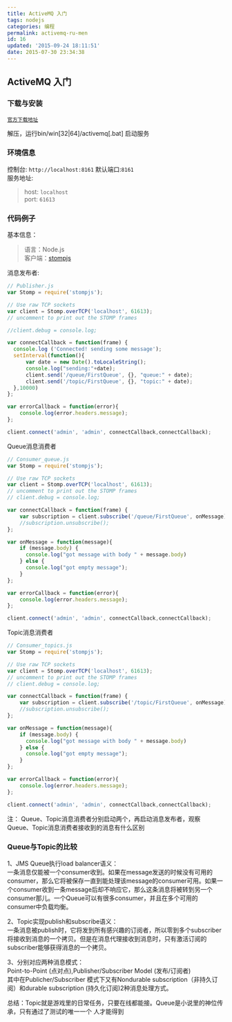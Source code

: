 ```yaml
---
title: ActiveMQ 入门
tags: nodejs
categories: 编程
permalink: activemq-ru-men
id: 16
updated: '2015-09-24 18:11:51'
date: 2015-07-30 23:34:38
---
```


## ActiveMQ 入门

###  下载与安装

[`官方下载地址`](http://activemq.apache.org/download-archives.html)

解压，运行bin/win[32|64]/activemq[.bat] 启动服务

###  环境信息

控制台: `http://localhost:8161` 默认端口:`8161`  
服务地址:   
>host: `localhost`  
>port: `61613`

### 代码例子

基本信息：

> 语言：Node.js  
> 客户端：[stompjs](https://github.com/jmesnil/stomp-websocket)

消息发布者:

```javascript
// Publisher.js
var Stomp = require('stompjs');

// Use raw TCP sockets
var client = Stomp.overTCP('localhost', 61613);
// uncomment to print out the STOMP frames

//client.debug = console.log;

var connectCallback = function(frame) {
  console.log ('Connected! sending some message');
  setInterval(function(){
      var date = new Date().toLocaleString();
      console.log("sending:"+date);
      client.send('/queue/FirstQueue', {}, "queue:" + date);
      client.send('/topic/FirstQueue', {}, "topic:" + date);
  },10000)
};

var errorCallback = function(error){
    console.log(error.headers.message);
};

client.connect('admin', 'admin', connectCallback,connectCallback);
```

Queue消息消费者

```javascript
// Consumer_queue.js
var Stomp = require('stompjs');

// Use raw TCP sockets
var client = Stomp.overTCP('localhost', 61613);
// uncomment to print out the STOMP frames
// client.debug = console.log;

var connectCallback = function(frame) {
    var subscription = client.subscribe('/queue/FirstQueue', onMessage);
    //subscription.unsubscribe();
};

var onMessage = function(message){
    if (message.body) {
      console.log("got message with body " + message.body)
    } else {
      console.log("got empty message");
    }
};

var errorCallback = function(error){
    console.log(error.headers.message);
};

client.connect('admin', 'admin', connectCallback,connectCallback);
```

Topic消息消费者

```javascript
// Consumer_topics.js
var Stomp = require('stompjs');

// Use raw TCP sockets
var client = Stomp.overTCP('localhost', 61613);
// uncomment to print out the STOMP frames
// client.debug = console.log;

var connectCallback = function(frame) {
    var subscription = client.subscribe('/topic/FirstQueue', onMessage);
    //subscription.unsubscribe();
};

var onMessage = function(message){
    if (message.body) {
      console.log("got message with body " + message.body)
    } else {
      console.log("got empty message");
    }
};

var errorCallback = function(error){
    console.log(error.headers.message);
};

client.connect('admin', 'admin', connectCallback,connectCallback);
```

注： Queue、Topic消息消费者分别启动两个，再启动消息发布者，观察Queue、Topic消息消费者接收到的消息有什么区别  


### Queue与Topic的比较

1、JMS Queue执行load balancer语义：  
一条消息仅能被一个consumer收到。如果在message发送的时候没有可用的consumer，那么它将被保存一直到能处理该message的consumer可用。如果一个consumer收到一条message后却不响应它，那么这条消息将被转到另一个consumer那儿。一个Queue可以有很多consumer，并且在多个可用的consumer中负载均衡。


2、Topic实现publish和subscribe语义：  
一条消息被publish时，它将发到所有感兴趣的订阅者，所以零到多个subscriber将接收到消息的一个拷贝。但是在消息代理接收到消息时，只有激活订阅的subscriber能够获得消息的一个拷贝。


3、分别对应两种消息模式：  
Point-to-Point (点对点),Publisher/Subscriber Model (发布/订阅者)  
其中在Publicher/Subscriber 模式下又有Nondurable subscription（非持久订阅）和durable subscription (持久化订阅)2种消息处理方式。


总结：Topic就是游戏里的日常任务，只要在线都能接。Queue是小说里的神位传承，只有通过了测试的唯一一个 人才能得到
